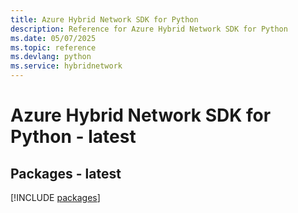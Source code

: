 ```yaml
---
title: Azure Hybrid Network SDK for Python
description: Reference for Azure Hybrid Network SDK for Python
ms.date: 05/07/2025
ms.topic: reference
ms.devlang: python
ms.service: hybridnetwork
---
```

# Azure Hybrid Network SDK for Python - latest
## Packages - latest
[!INCLUDE [packages](hybrid-network-index.md)]